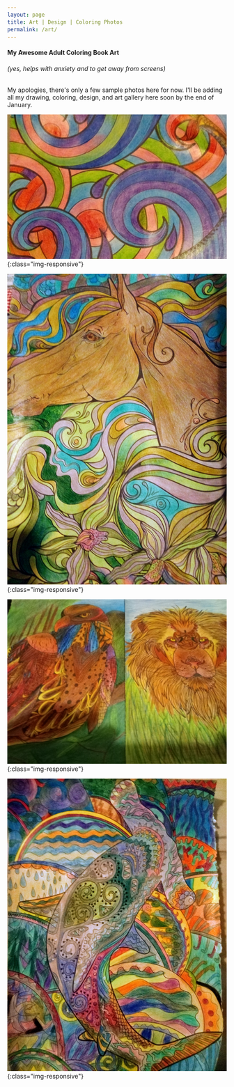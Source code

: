 ```yaml
---
layout: page
title: Art | Design | Coloring Photos
permalink: /art/
---
```


#### My Awesome Adult Coloring Book Art

###### (_yes, helps with anxiety and to get away from screens_)

My apologies, there's only a few sample photos here for now. I'll be adding all my drawing, coloring, design, and art gallery here soon
by the end of January.


![Sample coloring photo by Brett Fraley](../images/coloring-photos/collection-logo.png){:class="img-responsive"}

![Sample coloring photo by Brett Fraley](../images/coloring-photos/horse-1-zoomed.jpg){:class="img-responsive"}

![Sample coloring photo by Brett Fraley](../images/coloring-photos/owl-lion-sample.jpg){:class="img-responsive"}

![Sample coloring photo by Brett Fraley](../images/coloring-photos/whale-sample.jpg){:class="img-responsive"}

